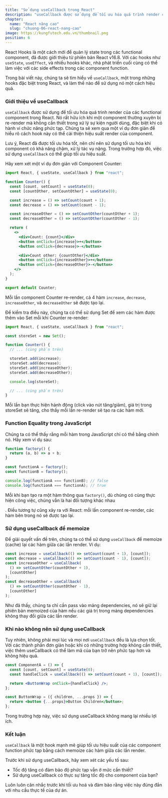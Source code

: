 ```yaml
---
title: "Sử dụng useCallback trong React"
description: "useCallback được sử dụng để tối ưu hóa quá trình render của các functional component trong React. Nó rất hữu ích khi một component thường xuyên bị re-render mà không cần thiết trong xử lý sự kiện người dùng, đặc biệt khi có hành vi chức năng phức tạp. Chúng ta sẽ xem qua một ví dụ đơn giản để hiểu rõ cách hook này có thể cải thiện hiệu suất render của component."
chapter:
  name: "React nâng cao"
  slug: "chuong-06-react-nang-cao"
image: https://kungfutech.edu.vn/thumbnail.png
position: 6
---
```


React Hooks là một cách mới để quản lý state trong các functional component, đã được giới thiệu từ phiên bản React v16.8. Với các hooks như `useState`, `useEffect`, và nhiều hooks khác, nhà phát triển cuối cùng có thể làm việc với các side effects trong các component function.

Trong bài viết này, chúng ta sẽ tìm hiểu về `useCallback`, một trong những hooks đặc biệt trong React, và làm thế nào để sử dụng nó một cách hiệu quả.

### Giới thiệu về useCallback

`useCallback` được sử dụng để tối ưu hóa quá trình render của các functional component trong React. Nó rất hữu ích khi một component thường xuyên bị re-render mà không cần thiết trong xử lý sự kiện người dùng, đặc biệt khi có hành vi chức năng phức tạp. Chúng ta sẽ xem qua một ví dụ đơn giản để hiểu rõ cách hook này có thể cải thiện hiệu suất render của component.

Lưu ý, React đã được tối ưu hóa tốt, nên chỉ nên sử dụng tối ưu hóa khi component có khả năng chậm, xử lý tác vụ nặng. Trong trường hợp đó, việc sử dụng `useCallback` có thể giúp tối ưu hiệu suất.

Hãy xem xét một ví dụ đơn giản với Component Counter:

```jsx
import React, { useState, useCallback } from "react";

function Counter() {
  const [count, setCount] = useState(0);
  const [countOther, setCountOther] = useState(0);

  const increase = () => setCount(count + 1);
  const decrease = () => setCount(count - 1);

  const increaseOther = () => setCountOther(countOther + 1);
  const decreaseOther = () => setCountOther(countOther - 1);

  return (
    <>
      <div>Count: {count}</div>
      <button onClick={increase}>+</button>
      <button onClick={decrease}>-</button>

      <div>Count other: {countOther}</div>
      <button onClick={increaseOther}>+</button>
      <button onClick={decreaseOther}>-</button>
    </>
  );
}

export default Counter;
```

Mỗi lần component Counter re-render, cả 4 hàm `increase`, `decrease`, `increaseOther`, và `decreaseOther` sẽ được tạo lại.

Để kiểm tra điều này, chúng ta có thể sử dụng Set để xem các hàm được thêm vào Set mỗi khi Counter re-render:

```jsx
import React, { useState, useCallback } from "react";

const storeSet = new Set();

function Counter() {
  // ... (cùng phần trên)

  storeSet.add(increase);
  storeSet.add(decrease);
  storeSet.add(increaseOther);
  storeSet.add(decreaseOther);

  console.log(storeSet);

  // ... (cùng phần trên)
}
```

Mỗi lần bạn thực hiện hành động (click vào nút tăng/giảm), giá trị trong storeSet sẽ tăng, cho thấy mỗi lần re-render sẽ tạo ra các hàm mới.

### Function Equality trong JavaScript

Chúng ta có thể thấy rằng mỗi hàm trong JavaScript chỉ có thể bằng chính nó. Hãy xem ví dụ sau:

```javascript
function factory() {
  return (a, b) => a + b;
}

const functionA = factory();
const functionB = factory();

console.log(functionA === functionB); // false
console.log(functionA === functionA); // true
```

Mỗi khi bạn tạo ra một hàm thông qua `factory()`, dù chúng có cùng thực hiện công việc, chúng vẫn là hai đối tượng khác nhau

. Điều tương tự cũng xảy ra với React: mỗi lần component re-render, các hàm bên trong nó sẽ được tạo lại.

### Sử dụng useCallback để memoize

Để giải quyết vấn đề trên, chúng ta có thể sử dụng `useCallback` để memoize (cache) lại các hàm giữa các lần render. Ví dụ:

```jsx
const increase = useCallback(() => setCount(count + 1), [count]);
const decrease = useCallback(() => setCount(count - 1), [count]);
const increaseOther = useCallback(
  () => setCountOther(countOther + 1),
  [countOther]
);
const decreaseOther = useCallback(
  () => setCountOther(countOther - 1),
  [countOther]
);
```

Như đã thấy, chúng ta chỉ cần pass vào mảng dependencies, nó sẽ giữ lại phiên bản memoized của hàm nếu các giá trị trong mảng dependencies không thay đổi giữa các lần render.

### Khi nào không nên sử dụng useCallback

Tuy nhiên, không phải mọi lúc và mọi nơi `useCallback` đều là lựa chọn tốt. Với các thành phần đơn giản hoặc khi có những trường hợp không cần thiết, việc thêm useCallback có thể làm mã của bạn trở nên phức tạp hơn và không hiệu quả.

```jsx
const ComponentA = () => {
  const [count, setCount] = useState(0);
  const handleClick = useCallback(() => setCount(count + 1), [count]);

  return <ButtonWrap onClick={handleClick} />;
};

const ButtonWrap = ({ children, ...props }) => {
  return <button {...props}>Button Children</button>;
};
```

Trong trường hợp này, việc sử dụng useCallback không mang lại nhiều lợi ích.

### Kết luận

`useCallback` là một hook mạnh mẽ giúp tối ưu hiệu suất của các component function phức tạp bằng cách memoize các hàm giữa các lần render.

Trước khi sử dụng useCallback, hãy xem xét các yếu tố sau:

- Tốc độ tăng có đảm bảo độ phức tạp vẫn ở mức cần thiết?
- Sử dụng useCallback có thực sự tăng tốc độ cho component của bạn?

Luôn luôn cân nhắc trước khi tối ưu hoá và đảm bảo rằng việc này đúng đắn với nhu cầu thực tế của dự án.
